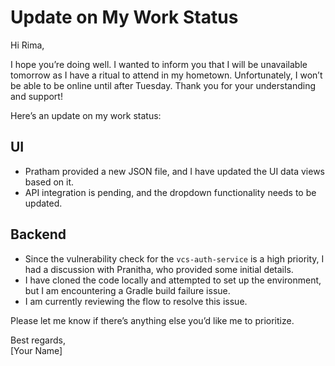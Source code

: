 # Update on My Work Status

Hi Rima,

I hope you’re doing well. I wanted to inform you that I will be unavailable tomorrow as I have a ritual to attend in my hometown. Unfortunately, I won’t be able to be online until after Tuesday. Thank you for your understanding and support!

Here’s an update on my work status:

## UI
- Pratham provided a new JSON file, and I have updated the UI data views based on it.
- API integration is pending, and the dropdown functionality needs to be updated.

## Backend
- Since the vulnerability check for the `vcs-auth-service` is a high priority, I had a discussion with Pranitha, who provided some initial details.
- I have cloned the code locally and attempted to set up the environment, but I am encountering a Gradle build failure issue.
- I am currently reviewing the flow to resolve this issue.

Please let me know if there’s anything else you’d like me to prioritize.

Best regards,  
[Your Name]